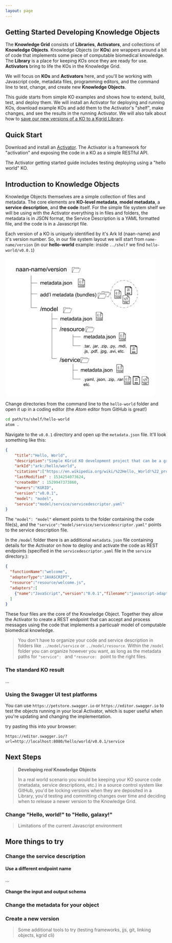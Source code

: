 ```yaml
---
layout: page
---
```


## Getting Started Developing Knowledge Objects

The **Knowledge Grid** consists of **Libraries**, **Activators**, and collections of **Knowledge Objects**. Knowledge Objects (or **KOs**) are wrappers around a bit of code that implements some piece of computable biomedical knowledge. The **Library** is a place for keeping *KOs* once they are ready for use. **Activators** bring to life the KOs in the Knowledge Grid.

We will focus on **KOs** and **Activators**  here, and you'll be working with Javascript code, metadata files, programming editors, and the command line to test, change, and create new **Knowledge Objects**.  

This guide starts from simple KO examples and shows how to extend, build, test, and deploy them. We will install an Activator for deploying and running KOs, download example KOs and add them to the Activator's "shelf", make changes, and see the results in the running Activator. We will also talk about how to [save our new versions of a KO to a Kgrid Library](managing-kos-in-a-library). 
                                                                                             

## Quick Start

Download and install an [Activator](http://kgrid.org/kgrid-activator/). The Activator is a framework for "activation" and exposing the code in a KO as a simple RESTful API. 

The Activator getting started guide includes testing deploying using a "hello world" KO. 

## Introduction to Knowledge Objects

Knowledge Objects themselves are a simple collection of files and metadata. The core elements are **KO-level metadata**, **model metadata**, a **service description**, and **the code** itself. For the simple file system shelf we will be using with the Activator everything is in files and folders, the metadata is in JSON format, the Service Description is a YAML formatted file, and the code is in a Javascript file. 

Each version of a KO is uniquely identified by it's Ark Id (naan-name) and it's version number. So, in our file system layout we will start from `name-name/version` (in our **hello-world** example: inside `../shelf` we find `hello-world/v0.0.1`)

![KO files and folders](ko-filesystem-layout.png)

Change directories from the command line to the `hello-world` folder and open it up in a coding editor (the *Atom* editor from GitHub is great!)

```bash
cd path/to/shelf/hello-world
atom .
```

Navigate to the `v0.0.1` directory and open up the `metadata.json` file. It'll look something like this:

```json
{
    "title":"Hello, World",
    "description":"Simple KGrid KO development project that can be a great starting point for KO development",
    "arkId":"ark:/hello/world",
    "citations":["https://en.wikipedia.org/wiki/%22Hello,_World!%22_program"],
    "lastModified" : 1534254073624,
    "createdOn" : 1529947373860,
    "owners":"KGRID",
    "version":"v0.0.1",
    "model": "model",
    "service":"model/service/servicedescriptor.yaml"
}
```

The `"model": "model"` element points to the folder containing the code file(s), and the `"service":"model/service/servicedescriptor.yaml"` points to the service description file.

In the `/model` folder there is an additional `metadata.json` file containing details for the Activator on how to deploy and activate the code as REST endpoints (specified in the `servicedescriptor.yaml` file in the `service` directory.):

```json
{
  "functionName":"welcome",
  "adapterType":"JAVASCRIPT",
  "resource":"resource/welcome.js",
  "adapters":[
    {"name":"JavaScript","version":"0.0.1","filename":"javascript-adapter-0.0.1-SNAPSHOT.jar","download_url":"https://github.com/kgrid/ko-templates/releases/download/0.1/", "target":"adapters/"}
  ]
}
```

These four files are the core of the Knowledge Object. Together they allow the Activator to create a REST endpoint that can accept and process messages using the code that implements a particualr model of computable biomedical knowledge.

> You don't have to organize your code and service description in folders like `../model/service` or `../model/resource`. Within the `/model` folder you can organize however you want, as long as the metadata paths for `"service": ` and `"resource: ` point to the right files.

### The standard KO result 

...

### Using the Swagger UI test platforms

You can use `https://petstore.swagger.io` or `https://editor.swagger.io` to test the objects running in your local Activator, which is super useful when you're updating and changing the implementation.

try pasting this into your browser:

```http request
https://editor.swagger.io/?url=http://localhost:8080/hello/world/v0.0.1/service
```   

## Next Steps

> **Developing _real_ Knowledge Objects**
>
>In a real world scenario you would be keeping your KO source code (metadata, service descriptions, etc.) in a source control system like GitHub, you'd be locking versions when they are deposited in a Library, you'd testing and committing changes over time and deciding when to release a newer version to the Knowledge Grid.

### Change "Hello, world!" to "Hello, galaxy!"

> Limitations of the current Javascript environment

## More things to try

### Change the service description

#### Use a different endpoint name

...

#### Change the input and output schema

### Change the metadata for your object

### Create a new version

> Some additional tools to try (testing frameworks, jjs, git, linking objects, kgrid cli)
